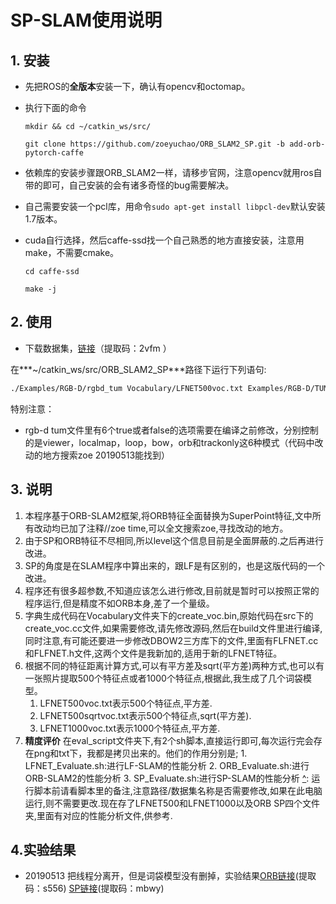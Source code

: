 # SP-SLAM使用说明

## 1. 安装

- 先把ROS的**全版本**安装一下，确认有opencv和octomap。

- 执行下面的命令

  `mkdir && cd ~/catkin_ws/src/`

  `git clone https://github.com/zoeyuchao/ORB_SLAM2_SP.git -b add-orb-pytorch-caffe`

- 依赖库的安装步骤跟ORB_SLAM2一样，请移步官网，注意opencv就用ros自带的即可，自己安装的会有诸多奇怪的bug需要解决。

- 自己需要安装一个pcl库，用命令`sudo apt-get install libpcl-dev`默认安装1.7版本。

- cuda自行选择，然后caffe-ssd找一个自己熟悉的地方直接安装，注意用make，不需要cmake。

  `cd caffe-ssd`

  `make -j`

## 2. 使用

- 下载数据集，[链接](链接：https://pan.baidu.com/s/1TIuS7voxUUHdXP6Jv8X8jA 
  )（提取码：2vfm ）

在***~/catkin_ws/src/ORB_SLAM2_SP***路径下运行下列语句:

[^]: 注意:运行前要先运行SP,将特征提前提取完毕(这一步已经做完,暂时不需要再运行),存储在/home/zoe/data/rgbd_dataset_freiburg1_room/SP文件里,如果改动了SP-SLAM的代码,先在build下进行编译.

```bash
./Examples/RGB-D/rgbd_tum Vocabulary/LFNET500voc.txt Examples/RGB-D/TUM1.yaml /home/yuchao/Data/rgbd_dataset_freiburg1_room /home/yuchao/Data/rgbd_dataset_freiburg1_room/associate.txt
```

特别注意：

- rgb-d tum文件里有6个true或者false的选项需要在编译之前修改，分别控制的是viewer，localmap，loop，bow，orb和trackonly这6种模式（代码中改动的地方搜索zoe 20190513能找到）

## 3. 说明

1. 本程序基于ORB-SLAM2框架,将ORB特征全面替换为SuperPoint特征,文中所有改动均已加了注释//zoe time,可以全文搜索zoe,寻找改动的地方。
2. 由于SP和ORB特征不尽相同,所以level这个信息目前是全面屏蔽的.之后再进行改进。
3. SP的角度是在SLAM程序中算出来的，跟LF是有区别的，也是这版代码的一个改进。
4. 程序还有很多超参数,不知道应该怎么进行修改,目前就是暂时可以按照正常的程序运行,但是精度不如ORB本身,差了一个量级。
5. 字典生成代码在Vocabulary文件夹下的create_voc.bin,原始代码在src下的create_voc.cc文件,如果需要修改,请先修改源码,然后在build文件里进行编译,同时注意,有可能还要进一步修改DBOW2三方库下的文件,里面有FLFNET.cc和FLFNET.h文件,这两个文件是我新加的,适用于新的LFNET特征。
6. 根据不同的特征距离计算方式,可以有平方差及sqrt(平方差)两种方式,也可以有一张照片提取500个特征点或者1000个特征点,根据此,我生成了几个词袋模型。
      1. LFNET500voc.txt表示500个特征点,平方差.
      2. LFNET500sqrtvoc.txt表示500个特征点,sqrt(平方差).
      3. LFNET1000voc.txt表示1000个特征点,平方差.
7. **精度评价**
   在eval_script文件夹下,有2个sh脚本,直接运行即可,每次运行完会存在png和txt下，我都是拷贝出来的。他们的作用分别是;
       1. LFNET_Evaluate.sh:进行LF-SLAM的性能分析
           2. ORB_Evaluate.sh:进行ORB-SLAM2的性能分析
           3. SP_Evaluate.sh:进行SP-SLAM的性能分析
[^]: 运行脚本前请看脚本里的备注,注意路径/数据集名称是否需要修改,如果在此电脑运行,则不需要更改.
​	现在存了LFNET500和LFNET1000以及ORB SP四个文件夹,里面有对应的性能分析文件,供参考.

## 4.实验结果

- 20190513 把线程分离开，但是词袋模型没有删掉，实验结果[ORB链接](https://pan.baidu.com/s/1aWpuZQJuJV48nLr0-Jrx3g)(提取码：s556)    [SP链接](https://pan.baidu.com/s/1VkUAtfK-Mgn7d-30dLA6UQ)(提取码：mbwy)